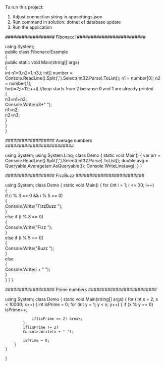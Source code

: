 To run this project:
1. Adjust connection string in appsettings.json
2. Run command in solution: 
dotnet ef database update
3. Run the application

################## Fibonacci #########################

using System;  
  public class FibonacciExample  
   {  
     public static void Main(string[] args)  
      {  
         int n1=0,n2=1,n3,i;
         int[] number = Console.ReadLine().Split(',').Select(Int32.Parse).ToList();
         n1 = number[0];
         n2 = number[1];  
         for(i=2;i<12;++i) //loop starts from 2 because 0 and 1 are already printed    
         {    
          n3=n1+n2;    
          Console.Write(n3+" ");    
          n1=n2;    
          n2=n3;    
         }    
      }  
   }  


################## Average numbers #########################

using System;
using System.Linq;
class Demo {
   static void Main() {
      var arr = Console.ReadLine().Split(',').Select(Int32.Parse).ToList();
      double avg = Queryable.Average(arr.AsQueryable());
      Console.WriteLine(avg);
   }
}


################## FizzBuzz #########################

using System;
class Demo {
   static void Main() {
        for (int i = 1; i <= 30; i++)  
        {  
                if (i % 3 == 0 && i % 5 == 0)  
                {  
                    Console.Write("FizzBuzz ");  
                }  
                else if (i % 3 == 0)  
                {  
                Console.Write("Fizz ");  
                }  
                else if (i % 5 == 0)  
                {  
                Console.Write("Buzz ");  
                }  
                else  
                {  
                    Console.Write(i + " ");  
                }  
        }
   }
}


################## Prime numbers #########################

using System;
class Demo {
    static void Main(string[] args)
    {
        for (int x = 2; x < 10000; x++)
        {
            int isPrime = 0;
            for (int y = 1; y < x; y++)
            {
                if (x % y == 0)
                    isPrime++;

                if(isPrime == 2) break;
            }
            if(isPrime != 2)
            Console.Write(x + " ");

            isPrime = 0;
        }
    }
}

